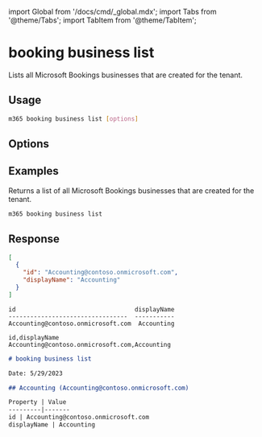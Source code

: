 <!-- DISCLAIMER: All secrets, passwords, and sensitive values in this document are examples only and not real credentials. -->
import Global from '/docs/cmd/_global.mdx';
import Tabs from '@theme/Tabs';
import TabItem from '@theme/TabItem';

# booking business list

Lists all Microsoft Bookings businesses that are created for the tenant.

## Usage

```sh
m365 booking business list [options]
```

## Options

<Global />

## Examples

Returns a list of all Microsoft Bookings businesses that are created for the tenant.

```sh
m365 booking business list
```

## Response

<Tabs>
  <TabItem value="JSON">

  ```json
  [
    {
      "id": "Accounting@contoso.onmicrosoft.com",
      "displayName": "Accounting"
    }
  ]
  ```

  </TabItem>
  <TabItem value="Text">

  ```text
  id                                 displayName
  ---------------------------------  -----------
  Accounting@contoso.onmicrosoft.com  Accounting
  ```

  </TabItem>
  <TabItem value="CSV">

  ```csv
  id,displayName
  Accounting@contoso.onmicrosoft.com,Accounting
  ```

  </TabItem>
  <TabItem value="Markdown">

  ```md
  # booking business list

  Date: 5/29/2023

  ## Accounting (Accounting@contoso.onmicrosoft.com)

  Property | Value
  ---------|-------
  id | Accounting@contoso.onmicrosoft.com
  displayName | Accounting
  ```
  
  </TabItem>
</Tabs>
